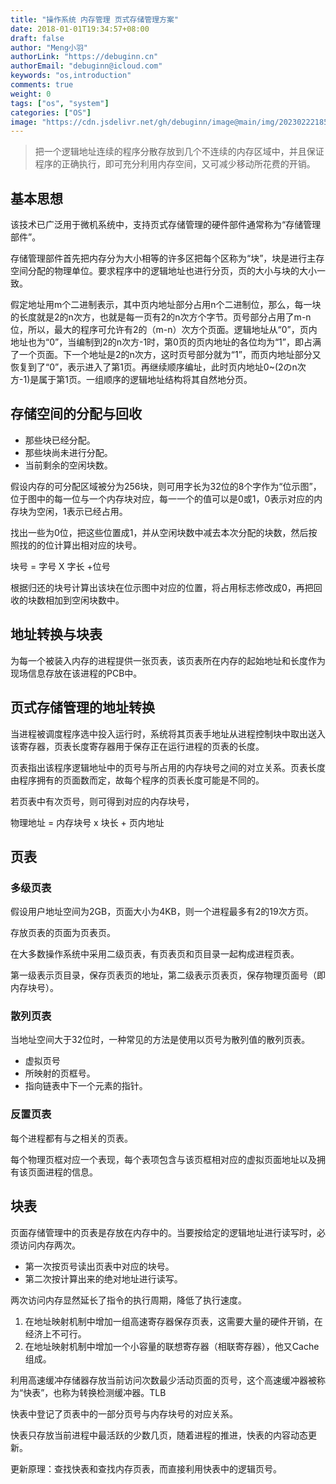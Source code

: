 ```yaml
---
title: "操作系统 内存管理 页式存储管理方案"
date: 2018-01-01T19:34:57+08:00
draft: false
author: "Meng小羽"
authorLink: "https://debuginn.cn"
authorEmail: "debuginn@icloud.com"
keywords: "os,introduction"
comments: true
weight: 0
tags: ["os", "system"]
categories: ["OS"]
image: "https://cdn.jsdelivr.net/gh/debuginn/image@main/img/202302221853276.jpg"
---
```


> 把一个逻辑地址连续的程序分散存放到几个不连续的内存区域中，并且保证程序的正确执行，即可充分利用内存空间，又可减少移动所花费的开销。

## 基本思想

该技术已广泛用于微机系统中，支持页式存储管理的硬件部件通常称为“存储管理部件”。

存储管理部件首先把内存分为大小相等的许多区把每个区称为“块”，块是进行主存空间分配的物理单位。要求程序中的逻辑地址也进行分页，页的大小与块的大小一致。

假定地址用m个二进制表示，其中页内地址部分占用n个二进制位，那么，每一块的长度就是2的n次方，也就是每一页有2的n次方个字节。页号部分占用了m-n位，所以，最大的程序可允许有2的（m-n）次方个页面。逻辑地址从“0”，页内地址也为“0”，当编制到2的n次方-1时，第0页的页内地址的各位均为“1”，即占满了一个页面。下一个地址是2的n次方，这时页号部分就为“1”，而页内地址部分又恢复到了“0”，表示进入了第1页。再继续顺序编址，此时页内地址0~(2のn次方-1)是属于第1页。一组顺序的逻辑地址结构将其自然地分页。

## 存储空间的分配与回收

- 那些块已经分配。 
- 那些块尚未进行分配。 
- 当前剩余的空闲块数。

假设内存的可分配区域被分为256块，则可用字长为32位的8个字作为“位示图”，位于图中的每一位与一个内存块对应，每一一个的值可以是0或1，0表示对应的内存块为空闲，1表示已经占用。

找出一些为0位，把这些位置成1，并从空闲块数中减去本次分配的块数，然后按照找的的位计算出相对应的块号。

块号 = 字号 X 字长 +位号

根据归还的块号计算出该块在位示图中对应的位置，将占用标志修改成0，再把回收的块数相加到空闲块数中。

## 地址转换与块表

为每一个被装入内存的进程提供一张页表，该页表所在内存的起始地址和长度作为现场信息存放在该进程的PCB中。

## 页式存储管理的地址转换

当进程被调度程序选中投入运行时，系统将其页表手地址从进程控制块中取出送入该寄存器，页表长度寄存器用于保存正在运行进程的页表的长度。

页表指出该程序逻辑地址中的页号与所占用的内存块号之间的对立关系。页表长度由程序拥有的页面数而定，故每个程序的页表长度可能是不同的。

若页表中有次页号，则可得到对应的内存块号，

物理地址 = 内存块号 x 块长 + 页内地址

## 页表

### 多级页表

假设用户地址空间为2GB，页面大小为4KB，则一个进程最多有2的19次方页。

存放页表的页面为页表页。

在大多数操作系统中采用二级页表，有页表页和页目录一起构成进程页表。

第一级表示页目录，保存页表页的地址，第二级表示页表页，保存物理页面号（即内存块号）。

### 散列页表

当地址空间大于32位时，一种常见的方法是使用以页号为散列值的散列页表。

- 虚拟页号 
- 所映射的页框号。 
- 指向链表中下一个元素的指针。

### 反置页表

每个进程都有与之相关的页表。

每个物理页框对应一个表现，每个表项包含与该页框相对应的虚拟页面地址以及拥有该页面进程的信息。

## 块表

页面存储管理中的页表是存放在内存中的。当要按给定的逻辑地址进行读写时，必须访问内存两次。

- 第一次按页号读出页表中对应的块号。 
- 第二次按计算出来的绝对地址进行读写。 

两次访问内存显然延长了指令的执行周期，降低了执行速度。

1. 在地址映射机制中增加一组高速寄存器保存页表，这需要大量的硬件开销，在经济上不可行。 
2. 在地址映射机制中增加一个小容量的联想寄存器（相联寄存器），他又Cache组成。

利用高速缓冲存储器存放当前访问次数最少活动页面的页号，这个高速缓冲器被称为“快表”，也称为转换检测缓冲器。TLB

快表中登记了页表中的一部分页号与内存块号的对应关系。

快表只存放当前进程中最活跃的少数几页，随着进程的推进，快表的内容动态更新。

更新原理：查找快表和查找内存页表，而直接利用快表中的逻辑页号。